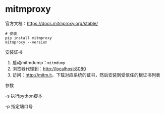 # mitmproxy

官方文档：<https://docs.mitmproxy.org/stable/>

```shell
# 安装
pip install mitmproxy
mitmproxy --version
```

安装证书

1. 启动mitmdump：`mitmdump`
2. 浏览器代理到：<http://localhost:8080>
3. 访问：<http://mitm.it>，下载对应系统的证书，然后安装到受信任的根证书列表

参数

-s 执行python脚本

-p 指定端口号
